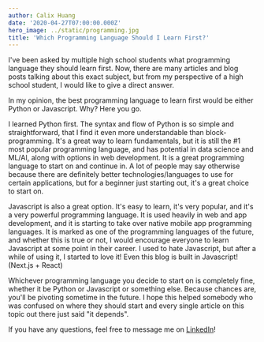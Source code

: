 ```yaml
---
author: Calix Huang
date: '2020-04-27T07:00:00.000Z'
hero_image: ../static/programming.jpg
title: 'Which Programming Language Should I Learn First?'
---
```


I've been asked by multiple high school students what programming language they should learn first. Now, there are many articles and blog posts talking about this exact subject, but from my perspective of a high school student, I would like to give a direct answer.

In my opinion, the best programming language to learn first would be either Python or Javascript. Why? Here you go.

I learned Python first. The syntax and flow of Python is so simple and straightforward, that I find it even more understandable than block-programming. It's a great way to learn fundamentals, but it is still the \#1 most popular programming language, and has potential in data science and ML/AI, along with options in web development. It is a great programming language to start on and continue in. A lot of people may say otherwise because there are definitely better technologies/languages to use for certain applications, but for a beginner just starting out, it's a great choice to start on.

Javascript is also a great option. It's easy to learn, it's very popular, and it's a very powerful programming language. It is used heavily in web and app development, and it is starting to take over native mobile app programming languages. It is marked as one of the programming languages of the future, and whether this is true or not, I would encourage everyone to learn Javascript at some point in their career. I used to hate Javascript, but after a while of using it, I started to love it! Even this blog is built in Javascript! (Next.js + React)

Whichever programming language you decide to start on is completely fine, whether it be Python or Javascript or something else. Because chances are, you'll be pivoting sometime in the future. I hope this helped somebody who was confused on where they should start and every single article on this topic out there just said "it depends".

If you have any questions, feel free to message me on [LinkedIn](https://www.linkedin.com/in/calix-huang/)!
